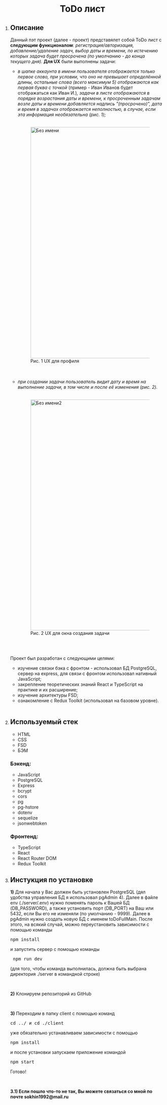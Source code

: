<h1 align="center">ToDo лист</h1>
<ol>
  <li><h2>Описание</h2></li>
  <p>Данный пэт проект (далее - проект) представялет собой ToDo лист с <b>следующим функционалом</b>: <i>регистрация/авторизация, добавление/удаление задач, выбор даты и времени, по истечению которых задача будет просрочена (по умолчанию - до конца текущего дня).</i> <b>Для UX</b> были выполнены задачи: </p>
  <ul>
    <li><i>в шапке аккаунта в имени пользователя отображается только первое слово, при условии, что оно не превышает определённой длины, остальные слова (всего максимум 5) отображаются как первая буква с точкой </i>(пример - Иван Иванов будет отображаться как Иван И.)<i>, задачи в листе отображаются в порядке возрастания даты и времени, к просроченным задачам возле даты и времени добавляется надпись "(просрочено)", дата и время в задачах отображается неполностью, в случае, если эта информация необязательна (рис. 1);</i></li><br>
    <figure>
      <img width="727" alt="Без имени" src="https://github.com/user-attachments/assets/9ebcfd36-2b41-490a-94e3-982bc41f86ea" /><br>
      <figurecaption>Рис. 1 UX для профиля</figurecaption>
    </figure>
    <br><br>
    <li><i> при создании задачи пользователь видит дату и время на выполнение задачи, в том числе и после её изменения (рис. 2).</i></li><br>
    <figure>
      <img width="726" alt="Без имени2" src="https://github.com/user-attachments/assets/06fb81af-710e-4348-a16e-8c088a4094f3" /><br>
      <figurecaption>Рис. 2 UX для окна создания задачи</figurecaption>
    </figure>
    <br><br>
  </ul>
  <p>Проект был разработан с следующими целями: </p>
  <ul>
    <li>изучение связки бэка с фронтом - использовал БД PostgreSQL, сервер на express, для связи с фронтом использовал нативный JavaScript;</li>
    <li>закрепление теоретических знаний React и TypeScript на практике и их расширение;</li> 
    <li>изучение архитектуры FSD;</li> 
    <li>ознакомление с Redux Toolkit (использовал на базовом уровне).</li>
  </ul><br>
  <li><h2>Используемый стек</h2></li>
    <ul>
      <li>HTML</li>
      <li>CSS</li>
      <li>FSD</li>
      <li>БЭМ</li>
    </ul>
  <h3><b>Бэкенд:</b></h3>
    <ul>
      <li>JavaScript</li>
      <li>PostgreSQL</li>
      <li>Express</li>
      <li>bcrypt</li>
      <li>cors</li>
      <li>pg</li>
      <li>pg-hstore</li>
      <li>dotenv</li>
      <li>sequelize</li>
      <li>jsonwebtoken</li>
    </ul>
  <h3><b>Фронтенд:</b></h3>
    <ul>
      <li>TypeScript</li>
      <li>React</li>
      <li>React Router DOM</li>
      <li>Redux Toolkit</li>
    </ul>
  <li><h2>Инстукция по установке</h2></li>
  <p><b>1)</b> Для начала у Вас должен быть установлен PostgreSQL (дял удобства управления БД я использовал pgAdmin 4). Далее в файле env (./server/.env) нужно поменять пароль к Вашей БД (DB_PASSWORD), а также установить порт (DB_PORT) на Ваш или 5432, если Вы его не изменяли (по умолчанию - 9999). Далее в pgAdmin нужно создать новую БД с именем toDoFullMain. После этого, на всякий случай, можно переустановить зависимости с помощью команды <pre>npm install</pre> и запустить сервер с помощью команды<pre> npm run dev </pre>(для того, чтобы команда выполнилась, должна быть выбрана директория ./server в командной строке)</p><br>
  <p><b>2)</b> Клонируем репозиторий из GitHub</p><br>
  <p><b>3)</b> Переходим в папку client с помощью команд <pre>cd ../ и cd ./client</pre> уже обязательно устанавливаем зависимости с помощью <pre>npm install</pre> и после установки запускаем приложение командой <pre>npm start</pre> Готово!</p><br>
  <p><b>3.1) Если пошло что-то не так, Вы можете связаться со мной по почте sokhin1992@mail.ru</b></p>
</ol>
